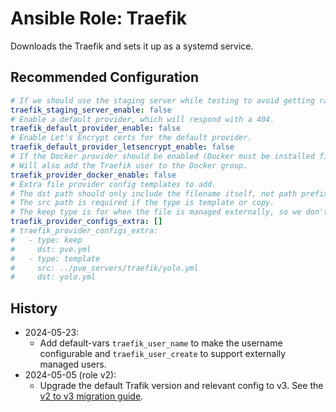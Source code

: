 # Ansible Role: Traefik

Downloads the Traefik and sets it up as a systemd service.

## Recommended Configuration

```yml
# If we should use the staging server while testing to avoid getting rate limited by the production server.
traefik_staging_server_enable: false
# Enable a default provider, which will respond with a 404.
traefik_default_provider_enable: false
# Enable Let's Encrypt certs for the default provider.
traefik_default_provider_letsencrypt_enable: false
# If the Docker provider should be enabled (Docker must be installed first).
# Will also add the Traefik user to the Docker group.
traefik_provider_docker_enable: false
# Extra file provider config templates to add.
# The dst path should only include the filename itself, not path prefix.
# The src path is required if the type is template or copy.
# The keep type is for when the file is managed externally, so we don't remove it.
traefik_provider_configs_extra: []
# traefik_provider_configs_extra:
#   - type: keep
#     dst: pve.yml
#   - type: template
#     src: ../pve_servers/traefik/yolo.yml
#     dst: yolo.yml
```

## History

- 2024-05-23:
    - Add default-vars `traefik_user_name` to make the username configurable and `traefik_user_create` to support externally managed users.
- 2024-05-05 (role v2):
    - Upgrade the default Trafik version and relevant config to v3. See the [v2 to v3 migration guide](https://doc.traefik.io/traefik/v3.0/migration/v2-to-v3/).
